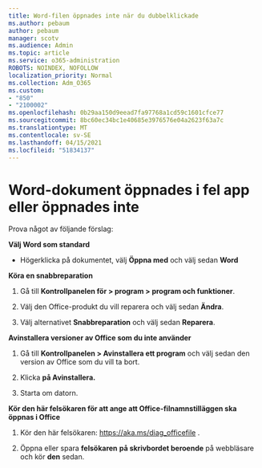 ```yaml
---
title: Word-filen öppnades inte när du dubbelklickade
ms.author: pebaum
author: pebaum
manager: scotv
ms.audience: Admin
ms.topic: article
ms.service: o365-administration
ROBOTS: NOINDEX, NOFOLLOW
localization_priority: Normal
ms.collection: Adm_O365
ms.custom:
- "850"
- "2100002"
ms.openlocfilehash: 0b29aa150d9eead7fa97768a1cd59c1601cfce77
ms.sourcegitcommit: 8bc60ec34bc1e40685e3976576e04a2623f63a7c
ms.translationtype: MT
ms.contentlocale: sv-SE
ms.lasthandoff: 04/15/2021
ms.locfileid: "51834137"
---
```

# <a name="word-document-opened-in-the-wrong-app-or-didnt-open"></a>Word-dokument öppnades i fel app eller öppnades inte

Prova något av följande förslag:

**Välj Word som standard**

- Högerklicka på dokumentet, välj **Öppna med** och välj sedan **Word**

**Köra en snabbreparation**

1. Gå till **Kontrollpanelen för > program > program och funktioner**.

2. Välj den Office-produkt du vill reparera och välj sedan **Ändra**.

3. Välj alternativet **Snabbreparation** och välj sedan **Reparera**.

**Avinstallera versioner av Office som du inte använder**

1. Gå till **Kontrollpanelen > Avinstallera ett program** och välj sedan den version av Office som du vill ta bort.

2. Klicka **på Avinstallera.**

3. Starta om datorn.

**Kör den här felsökaren för att ange att Office-filnamnstilläggen ska öppnas i Office**

1. Kör den här felsökaren: https://aka.ms/diag_officefile .

2. Öppna eller spara **felsökaren** **på skrivbordet beroende** på webbläsare och kör **den** sedan.
